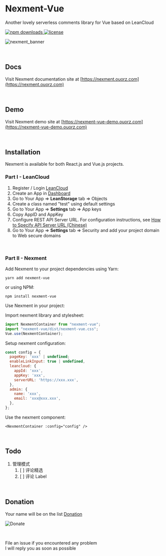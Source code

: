 # Nexment-Vue
Another lovely serverless comments library for Vue based on LeanCloud

<p>
  <a href="https://www.npmjs.com/package/nexment-vue">
    <img src="https://img.shields.io/npm/dw/nexment-vue" alt="npm downloads">
  </a>

  <a href="https://www.npmjs.com/package/nexment">
    <img src="https://img.shields.io/npm/l/nexment-vue" alt="license">
  </a>
</p>

![nexment_banner](https://i.loli.net/2020/07/29/ODkqtseAU6KJGxB.png)

<br/>

## Docs
Visit Nexment documentation site at [https://nexment.ouorz.com](https://nexment.ouorz.com)

<br/>

## Demo
Visit Nexment demo site at [https://nexment-vue-demo.ouorz.com](https://nexment-vue-demo.ouorz.com)

<br/>

## Installation
Nexment is available for both React.js and Vue.js projects.
### Part I - LeanCloud
1. Register / Login [LeanCloud](https://leancloud.cn/dashboard/login.html#/signup)
2. Create an App in [Dashboard](https://leancloud.cn/dashboard/applist.html#/apps)
3. Go to Your App => **LeanStorage** tab => Objects
4. Create a class named "test" using default settings
5. Go to Your App => **Settings** tab => App keys
6. Copy AppID and AppKey
7. Configure REST API Server URL. For configuration instructions, see [How to Specify API Server URL (Chinese)](https://leancloud.cn/docs/custom-api-domain-guide.html#hash810845114)
8. Go to Your App => **Settings** tab => Security and add your project domain to Web secure domains

<br/>

### Part II - Nexment
Add Nexment to your project
dependencies using Yarn:
```shell
yarn add nexment-vue
```
or using NPM:
```shell
npm install nexment-vue
```

Use Nexment in your project:

Import nexment library and stylesheet:
```js
import NexmentContainer from "nexment-vue";
import "nexment-vue/dist/nexment-vue.css";
Vue.use(NexmentContainer);
```
Setup nexment configuration:
```js
const config = {
  pageKey: 'xxx' | undefined;
  enableLinkInput: true | undefined,
  leancloud: {
    appId: 'xxx',
    appKey: 'xxx',
    serverURL: 'https://xxx.xxx',
  },
  admin: {
    name: 'xxx',
    email: 'xxx@xxx.xxx',
  },
};
```
Use the nexment component:
```Vue
<NexmentContainer :config="config" />
```

<br/>

## Todo
1. 管理模式
    1. [ ] 评论精选
    2. [ ] 评论 Label

<br/>

## Donation
Your name will be on the list [Donation](https://www.ouorz.com/donation)
<br/>

![Donate](https://i.loli.net/2019/02/18/5c6a80afd1e26.png)

<br/>

File an issue if you encountered any problem
<br/>
I will reply you as soon as possible